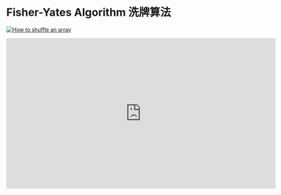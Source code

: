 # Fisher-Yates Algorithm 洗牌算法

[![How to shuffle an array](http://img.youtube.com/vi/4zx5bM2OcvA/0.jpg)](http://www.youtube.com/watch?v=4zx5bM2OcvA "Video Title")

<iframe width="708" height="398" src="https://www.youtube.com/embed/4zx5bM2OcvA" title="How to shuffle an array" frameborder="0" allow="accelerometer; autoplay; clipboard-write; encrypted-media; gyroscope; picture-in-picture" allowfullscreen></iframe>
